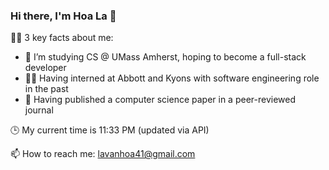 ### Hi there, I'm Hoa La 👋 

 👨‍💻 3 key facts about me: 
 - 🌱 I’m studying CS @ UMass Amherst, hoping to become a full-stack developer 
 - 👨‍💼 Having interned at Abbott and Kyons with software engineering role in the past 
 - 💼 Having published a computer science paper in a peer-reviewed journal 

 🕒 My current time is 11:33 PM (updated via API) 

 📫 How to reach me: lavanhoa41@gmail.com